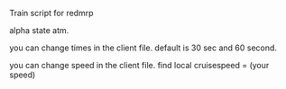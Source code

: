 Train script for redmrp

alpha state atm.

you can change times in the client file. default is 30 sec and 60 second.


you can change speed in the client file. find local cruisespeed = (your speed)

